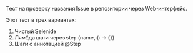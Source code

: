 Тест на проверку названия Issue в репозитории через Web-интерфейс.

Этот тест в трех вариантах:
1. Чистый Selenide
2. Лямбда шаги через step (name, () -> {})
3. Шаги с аннотацией @Step
